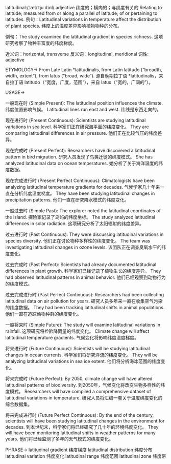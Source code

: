 latitudinal:/ˌlætɪˈtjuːdɪnl/
adjective
纬度的；横向的；与纬度有关的
Relating to latitude; measured from or along a parallel of latitude; of or pertaining to latitudes.
例句：Latitudinal variations in temperature affect the distribution of plant species.  纬度上的温度差异影响植物物种的分布。

例句：The study examined the latitudinal gradient in species richness.  这项研究考察了物种丰富度的纬度梯度。

近义词：horizontal, transverse
反义词：longitudinal, meridional
词性: adjective


ETYMOLOGY->
From Late Latin *latitudinalis, from Latin latitudo (“breadth, width, extent”), from latus (“broad, wide”).  源自晚期拉丁语 *latitudinalis，来自拉丁语 latitudo（“宽度，广度，范围”），来自 latus（“宽的，广阔的”）。



USAGE->

一般现在时 (Simple Present):
The latitudinal position influences the climate. 纬度位置影响气候。
Latitudinal lines run east and west. 纬线是东西走向的。


现在进行时 (Present Continuous):
Scientists are studying latitudinal variations in sea level. 科学家们正在研究海平面的纬度变化。
They are comparing latitudinal differences in air pressure. 他们正在比较气压的纬度差异。


现在完成时 (Present Perfect):
Researchers have discovered a latitudinal pattern in bird migration. 研究人员发现了鸟类迁徙的纬度模式。
She has analyzed latitudinal data on ocean temperatures. 她分析了关于海洋温度的纬度数据。


现在完成进行时 (Present Perfect Continuous):
Climatologists have been analyzing latitudinal temperature gradients for decades.  气候学家几十年来一直在分析纬度温度梯度。
They have been studying latitudinal changes in precipitation patterns.  他们一直在研究降水模式的纬度变化。


一般过去时 (Simple Past):
The explorer noted the latitudinal coordinates of the island. 探险家记录了岛屿的纬度坐标。
The study analyzed latitudinal differences in solar radiation. 这项研究分析了太阳辐射的纬度差异。


过去进行时 (Past Continuous):
They were discussing latitudinal variations in species diversity. 他们正在讨论物种多样性的纬度变化。
The team was investigating latitudinal changes in ozone levels.  该团队正在调查臭氧水平的纬度变化。


过去完成时 (Past Perfect):
Scientists had already documented latitudinal differences in plant growth. 科学家们已经记录了植物生长的纬度差异。
They had observed latitudinal patterns in animal behavior.  他们已经观察到动物行为的纬度模式。


过去完成进行时 (Past Perfect Continuous):
Researchers had been collecting latitudinal data on air pollution for years.  研究人员多年来一直在收集空气污染的纬度数据。
They had been tracking latitudinal shifts in animal populations. 他们一直在追踪动物种群的纬度变化。


一般将来时 (Simple Future):
The study will examine latitudinal variations in rainfall. 这项研究将检验降雨量的纬度变化。
Climate change will affect latitudinal temperature gradients. 气候变化将影响纬度温度梯度。


将来进行时 (Future Continuous):
Scientists will be studying latitudinal changes in ocean currents. 科学家们将研究洋流的纬度变化。
They will be analyzing latitudinal variations in sea ice extent. 他们将分析海冰范围的纬度变化。


将来完成时 (Future Perfect):
By 2050, climate change will have altered latitudinal patterns of biodiversity.  到2050年，气候变化将改变生物多样性的纬度模式。
Researchers will have compiled a comprehensive dataset of latitudinal variations in temperature.  研究人员将汇编一套关于温度纬度变化的综合数据集。


将来完成进行时 (Future Perfect Continuous):
By the end of the century, scientists will have been studying latitudinal changes in the environment for decades.  到本世纪末，科学家们将已经研究了几十年的环境纬度变化。
They will have been monitoring latitudinal shifts in weather patterns for many years.  他们将已经监测了多年的天气模式的纬度变化。



PHRASE->
latitudinal gradient 纬度梯度
latitudinal distribution 纬度分布
latitudinal variation 纬度变化
latitudinal range 纬度范围
latitudinal zone 纬度带
